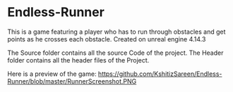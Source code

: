 # Endless-Runner

This is a game featuring a player who has to run through obstacles and get points as he crosses each obstacle.
Created on unreal engine 4.14.3

The Source folder contains all the source Code of the project.
The Header folder contains all the header files of the Project.

Here is a preview of the game:
https://github.com/KshitizSareen/Endless-Runner/blob/master/RunnerScreenshot.PNG
